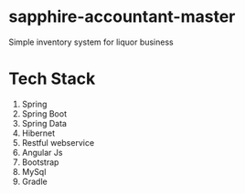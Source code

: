 # sapphire-accountant-master 
 Simple inventory system for liquor business  
 
Tech Stack
==========
1) Spring 
2) Spring Boot
3) Spring Data
4) Hibernet
5) Restful webservice
6) Angular Js
7) Bootstrap
8) MySql
9) Gradle
